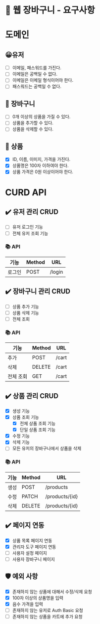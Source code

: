 # 📄 웹 장바구니 - 요구사항

# 도메인

## 😀유저

- [ ] 이메일, 패스워드를 가진다.
- [ ] 이메일은 공백일 수 없다.
- [ ] 이메일은 이메일 형식이어야 한다.
- [ ] 패스워드는 공백일 수 없다.

## 🛒 장바구니

- [ ] 0개 이상의 상품을 가질 수 있다.
- [ ] 상품을 추가할 수 있다.
- [ ] 상품을 삭제할 수 있다.

## 🎁 상품

- [x]  ID, 이름, 이미지, 가격을 가진다.
- [x]  상품명은 100자 이하여야 한다.
- [x]  상품 가격은 0원 이상이어야 한다.

# CURD API

## ✔️ 유저 관리 CRUD

- [ ] 유저 로그인 기능
- [ ] 전체 유저 조회 기능

### 📚 API

| 기능  | Method | URL    |
|-----|--------|--------|
| 로그인 | POST   | /login |

## ✔️ 장바구니 관리 CRUD

- [ ] 상품 추가 기능
- [ ] 상품 삭제 기능
- [ ] 전체 조회

### 📚 API

| 기능    | Method | URL   |
|-------|--------|-------|
| 추가    | POST   | /cart |
| 삭제    | DELETE | /cart |
| 전체 조회 | GET    | /cart |

## ✔️ 상품 관리 CRUD

- [x]  생성 기능
- [x]  상품 조회 기능
    - [x] 전체 상품 조회 기능
    - [x] 단일 상품 조회 기능
- [x]  수정 기능
- [x]  삭제 기능
- [ ] 모든 유저의 장바구나에서 상품을 삭제

### 📚 API

| 기능 | Method | URL            |
|----|--------|----------------|
| 생성 | POST   | /products      |
| 수정 | PATCH  | /products/{id} |
| 삭제 | DELETE | /products/{id} |

## ✔️ 페이지 연동

- [x] 상품 목록 페이지 연동
- [x] 관리자 도구 페이지 연동
- [ ] 사용자 설정 페이지
- [ ] 사용자 장바구니 페이지

## 🛡️ 예외 사항

- [x] 존재하지 않는 상품에 대해서 수정/삭제 요청
- [x] 100자 이상의 상품명을 입력
- [x] 음수 가격을 입력
- [ ] 존재하지 않는 유저로 Auth Basic 요청
- [ ] 존재하지 않는 상품을 카트에 추가 요청
